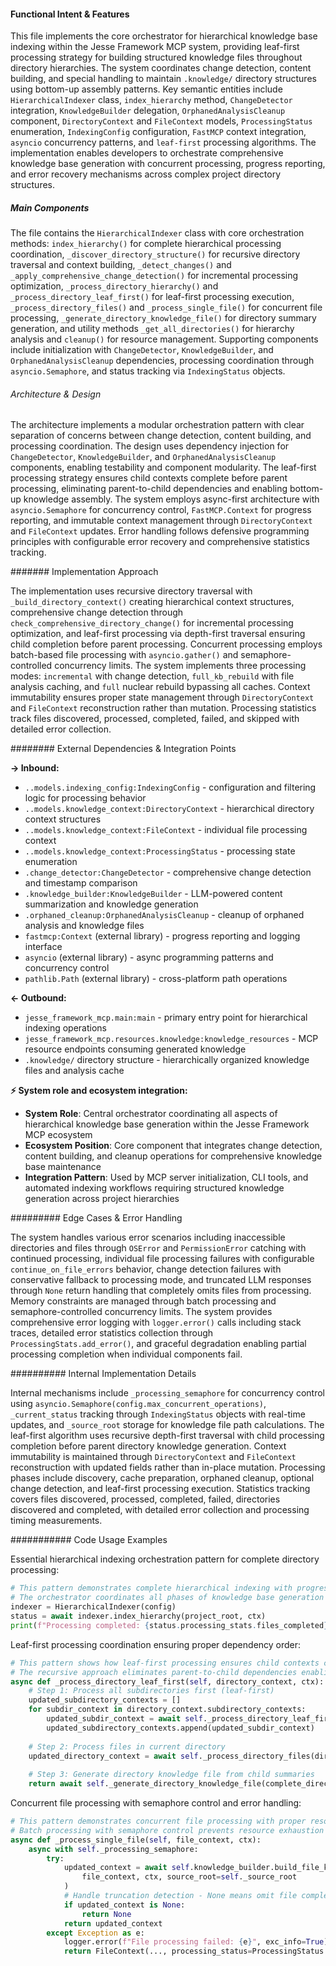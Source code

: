 <!-- CACHE_METADATA_START -->
<!-- Source File: {PROJECT_ROOT}/jesse-framework-mcp/jesse_framework_mcp/knowledge_bases/indexing/hierarchical_indexer.py -->
<!-- Cached On: 2025-07-05T20:26:50.354928 -->
<!-- Source Modified: 2025-07-05T20:00:15.203738 -->
<!-- Cache Version: 1.0 -->
<!-- CACHE_METADATA_END -->

#### Functional Intent & Features

This file implements the core orchestrator for hierarchical knowledge base indexing within the Jesse Framework MCP system, providing leaf-first processing strategy for building structured knowledge files throughout directory hierarchies. The system coordinates change detection, content building, and special handling to maintain `.knowledge/` directory structures using bottom-up assembly patterns. Key semantic entities include `HierarchicalIndexer` class, `index_hierarchy` method, `ChangeDetector` integration, `KnowledgeBuilder` delegation, `OrphanedAnalysisCleanup` component, `DirectoryContext` and `FileContext` models, `ProcessingStatus` enumeration, `IndexingConfig` configuration, `FastMCP` context integration, `asyncio` concurrency patterns, and `leaf-first` processing algorithms. The implementation enables developers to orchestrate comprehensive knowledge base generation with concurrent processing, progress reporting, and error recovery mechanisms across complex project directory structures.

##### Main Components

The file contains the `HierarchicalIndexer` class with core orchestration methods: `index_hierarchy()` for complete hierarchical processing coordination, `_discover_directory_structure()` for recursive directory traversal and context building, `_detect_changes()` and `_apply_comprehensive_change_detection()` for incremental processing optimization, `_process_directory_hierarchy()` and `_process_directory_leaf_first()` for leaf-first processing execution, `_process_directory_files()` and `_process_single_file()` for concurrent file processing, `_generate_directory_knowledge_file()` for directory summary generation, and utility methods `_get_all_directories()` for hierarchy analysis and `cleanup()` for resource management. Supporting components include initialization with `ChangeDetector`, `KnowledgeBuilder`, and `OrphanedAnalysisCleanup` dependencies, processing coordination through `asyncio.Semaphore`, and status tracking via `IndexingStatus` objects.

###### Architecture & Design

The architecture implements a modular orchestration pattern with clear separation of concerns between change detection, content building, and processing coordination. The design uses dependency injection for `ChangeDetector`, `KnowledgeBuilder`, and `OrphanedAnalysisCleanup` components, enabling testability and component modularity. The leaf-first processing strategy ensures child contexts complete before parent processing, eliminating parent-to-child dependencies and enabling bottom-up knowledge assembly. The system employs async-first architecture with `asyncio.Semaphore` for concurrency control, `FastMCP.Context` for progress reporting, and immutable context management through `DirectoryContext` and `FileContext` updates. Error handling follows defensive programming principles with configurable error recovery and comprehensive statistics tracking.

####### Implementation Approach

The implementation uses recursive directory traversal with `_build_directory_context()` creating hierarchical context structures, comprehensive change detection through `check_comprehensive_directory_change()` for incremental processing optimization, and leaf-first processing via depth-first traversal ensuring child completion before parent processing. Concurrent processing employs batch-based file processing with `asyncio.gather()` and semaphore-controlled concurrency limits. The system implements three processing modes: `incremental` with change detection, `full_kb_rebuild` with file analysis caching, and `full` nuclear rebuild bypassing all caches. Context immutability ensures proper state management through `DirectoryContext` and `FileContext` reconstruction rather than mutation. Processing statistics track files discovered, processed, completed, failed, and skipped with detailed error collection.

######## External Dependencies & Integration Points

**→ Inbound:**
- `..models.indexing_config:IndexingConfig` - configuration and filtering logic for processing behavior
- `..models.knowledge_context:DirectoryContext` - hierarchical directory context structures
- `..models.knowledge_context:FileContext` - individual file processing context
- `..models.knowledge_context:ProcessingStatus` - processing state enumeration
- `.change_detector:ChangeDetector` - comprehensive change detection and timestamp comparison
- `.knowledge_builder:KnowledgeBuilder` - LLM-powered content summarization and knowledge generation
- `.orphaned_cleanup:OrphanedAnalysisCleanup` - cleanup of orphaned analysis and knowledge files
- `fastmcp:Context` (external library) - progress reporting and logging interface
- `asyncio` (external library) - async programming patterns and concurrency control
- `pathlib.Path` (external library) - cross-platform path operations

**← Outbound:**
- `jesse_framework_mcp.main:main` - primary entry point for hierarchical indexing operations
- `jesse_framework_mcp.resources.knowledge:knowledge_resources` - MCP resource endpoints consuming generated knowledge
- `.knowledge/` directory structure - hierarchically organized knowledge files and analysis cache

**⚡ System role and ecosystem integration:**
- **System Role**: Central orchestrator coordinating all aspects of hierarchical knowledge base generation within the Jesse Framework MCP ecosystem
- **Ecosystem Position**: Core component that integrates change detection, content building, and cleanup operations for comprehensive knowledge base maintenance
- **Integration Pattern**: Used by MCP server initialization, CLI tools, and automated indexing workflows requiring structured knowledge generation across project hierarchies

######### Edge Cases & Error Handling

The system handles various error scenarios including inaccessible directories and files through `OSError` and `PermissionError` catching with continued processing, individual file processing failures with configurable `continue_on_file_errors` behavior, change detection failures with conservative fallback to processing mode, and truncated LLM responses through `None` return handling that completely omits files from processing. Memory constraints are managed through batch processing and semaphore-controlled concurrency limits. The system provides comprehensive error logging with `logger.error()` calls including stack traces, detailed error statistics collection through `ProcessingStats.add_error()`, and graceful degradation enabling partial processing completion when individual components fail.

########## Internal Implementation Details

Internal mechanisms include `_processing_semaphore` for concurrency control using `asyncio.Semaphore(config.max_concurrent_operations)`, `_current_status` tracking through `IndexingStatus` objects with real-time updates, and `_source_root` storage for knowledge file path calculations. The leaf-first algorithm uses recursive depth-first traversal with child processing completion before parent directory knowledge generation. Context immutability is maintained through `DirectoryContext` and `FileContext` reconstruction with updated fields rather than in-place mutation. Processing phases include discovery, cache preparation, orphaned cleanup, optional change detection, and leaf-first processing execution. Statistics tracking covers files discovered, processed, completed, failed, directories discovered and completed, with detailed error collection and processing timing measurements.

########### Code Usage Examples

Essential hierarchical indexing orchestration pattern for complete directory processing:

```python
# This pattern demonstrates complete hierarchical indexing with progress reporting and error handling
# The orchestrator coordinates all phases of knowledge base generation with comprehensive status tracking
indexer = HierarchicalIndexer(config)
status = await indexer.index_hierarchy(project_root, ctx)
print(f"Processing completed: {status.processing_stats.files_completed}/{status.processing_stats.total_files_discovered} files")
```

Leaf-first processing coordination ensuring proper dependency order:

```python
# This pattern shows how leaf-first processing ensures child contexts complete before parent processing
# The recursive approach eliminates parent-to-child dependencies enabling bottom-up knowledge assembly
async def _process_directory_leaf_first(self, directory_context, ctx):
    # Step 1: Process all subdirectories first (leaf-first)
    updated_subdirectory_contexts = []
    for subdir_context in directory_context.subdirectory_contexts:
        updated_subdir_context = await self._process_directory_leaf_first(subdir_context, ctx)
        updated_subdirectory_contexts.append(updated_subdir_context)
    
    # Step 2: Process files in current directory
    updated_directory_context = await self._process_directory_files(directory_context, ctx)
    
    # Step 3: Generate directory knowledge file from child summaries
    return await self._generate_directory_knowledge_file(complete_directory_context, ctx)
```

Concurrent file processing with semaphore control and error handling:

```python
# This pattern demonstrates concurrent file processing with proper resource management and error recovery
# Batch processing with semaphore control prevents resource exhaustion while maximizing throughput
async def _process_single_file(self, file_context, ctx):
    async with self._processing_semaphore:
        try:
            updated_context = await self.knowledge_builder.build_file_knowledge(
                file_context, ctx, source_root=self._source_root
            )
            # Handle truncation detection - None means omit file completely
            if updated_context is None:
                return None
            return updated_context
        except Exception as e:
            logger.error(f"File processing failed: {e}", exc_info=True)
            return FileContext(..., processing_status=ProcessingStatus.FAILED, error_message=str(e))
```